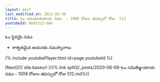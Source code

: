 ```yaml
---
layout: post
last_modified_at: 2021-03-30
title: ఓం సమయాజియాయ నమః  - 1008 రోజుల తపస్సులో రోజు  511
youtubeId: Be9l2iI-G8o
---
```

 
 
 ఓం స్థిరయై నమః  
 
 - శాశ్వతమైన ఆయనకు నమస్కారాలు 
 
  
 
  
 
 
 
 
 
 


{% include youtubePlayer.html id=page.youtubeId %}
 
[Next]({{ site.baseurl }}{% link  split2/_posts/2020-06-06-ఓం సమితిఞ్జయాయ నమః  - 1008 రోజుల తపస్సులో రోజు  512.md%})
 
